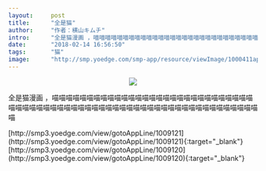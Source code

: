 ```yaml
---
layout:     post
title:      "全是猫"
author:     "作者：横山キムチ"
intro:      "全是猫漫画 ，喵喵喵喵喵喵喵喵喵喵喵喵喵喵喵喵喵喵喵喵喵喵喵喵喵喵喵喵喵喵喵喵喵喵喵喵喵喵喵喵喵喵喵喵喵喵喵喵喵喵喵喵喵喵喵喵喵喵喵喵喵喵喵喵喵喵"
date:       "2018-02-14 16:56:50"
tags:       "猫"
image:      "http://smp.yoedge.com/smp-app/resource/viewImage/1000411appline.png"
---
```

<div style="text-align: center">
<p><img src="http://smp.yoedge.com/smp-app/resource/viewImage/1000411appline.png"/></p>
</div>
<p class="post-meta">
<span>全是猫漫画 ，喵喵喵喵喵喵喵喵喵喵喵喵喵喵喵喵喵喵喵喵喵喵喵喵喵喵喵喵喵喵喵喵喵喵喵喵喵喵喵喵喵喵喵喵喵喵喵喵喵喵喵喵喵喵喵喵喵喵喵喵喵喵喵喵喵喵</span>
</p>
[http://smp3.yoedge.com/view/gotoAppLine/1009121](http://smp3.yoedge.com/view/gotoAppLine/1009121){:target="_blank"}
[http://smp3.yoedge.com/view/gotoAppLine/1009120](http://smp3.yoedge.com/view/gotoAppLine/1009120){:target="_blank"}


